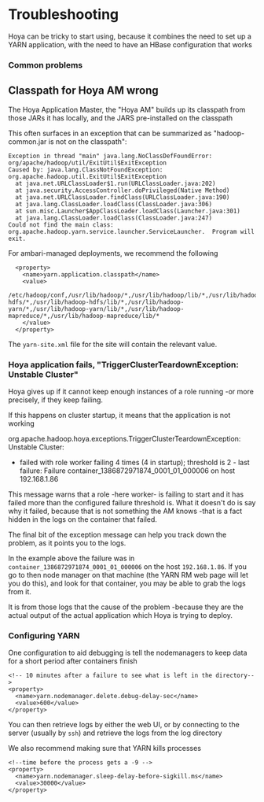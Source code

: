 <!---
  Licensed under the Apache License, Version 2.0 (the "License");
  you may not use this file except in compliance with the License.
  You may obtain a copy of the License at
  
   http://www.apache.org/licenses/LICENSE-2.0
  
  Unless required by applicable law or agreed to in writing, software
  distributed under the License is distributed on an "AS IS" BASIS,
  WITHOUT WARRANTIES OR CONDITIONS OF ANY KIND, either express or implied.
  See the License for the specific language governing permissions and
  limitations under the License. See accompanying LICENSE file.
-->
  
# Troubleshooting

Hoya can be tricky to start using, because it combines the need to set
up a YARN application, with the need to have an HBase configuration
that works


### Common problems

## Classpath for Hoya AM wrong

The Hoya Application Master, the "Hoya AM" builds up its classpath from
those JARs it has locally, and the JARS pre-installed on the classpath

This often surfaces in an exception that can be summarized as
"hadoop-common.jar is not on the classpath":

    Exception in thread "main" java.lang.NoClassDefFoundError: org/apache/hadoop/util/ExitUtil$ExitException
    Caused by: java.lang.ClassNotFoundException: org.apache.hadoop.util.ExitUtil$ExitException
      at java.net.URLClassLoader$1.run(URLClassLoader.java:202)
      at java.security.AccessController.doPrivileged(Native Method)
      at java.net.URLClassLoader.findClass(URLClassLoader.java:190)
      at java.lang.ClassLoader.loadClass(ClassLoader.java:306)
      at sun.misc.Launcher$AppClassLoader.loadClass(Launcher.java:301)
      at java.lang.ClassLoader.loadClass(ClassLoader.java:247)
    Could not find the main class: org.apache.hadoop.yarn.service.launcher.ServiceLauncher.  Program will exit.


For ambari-managed deployments, we recommend the following

  
      <property>
        <name>yarn.application.classpath</name>
        <value>
          /etc/hadoop/conf,/usr/lib/hadoop/*,/usr/lib/hadoop/lib/*,/usr/lib/hadoop-hdfs/*,/usr/lib/hadoop-hdfs/lib/*,/usr/lib/hadoop-yarn/*,/usr/lib/hadoop-yarn/lib/*,/usr/lib/hadoop-mapreduce/*,/usr/lib/hadoop-mapreduce/lib/*
        </value>
      </property>

The `yarn-site.xml` file for the site will contain the relevant value.

### Hoya application fails, "TriggerClusterTeardownException: Unstable Cluster" 

Hoya gives up if it cannot keep enough instances of a role running -or more
precisely, if they keep failing. 

If this happens on cluster startup, it means that the application is not working

   org.apache.hadoop.hoya.exceptions.TriggerClusterTeardownException: Unstable Cluster: 
   - failed with role worker failing 4 times (4 in startup); threshold is 2 - last failure: Failure container_1386872971874_0001_01_000006 on host 192.168.1.86

This message warns that a role -here worker- is failing to start and it has failed
more than the configured failure threshold is. What it doesn't do is say why it failed,
because that is not something the AM knows -that is a fact hidden in the logs on
the container that failed.

The final bit of the exception message can help you track down the problem,
as it points you to the logs.

In the example above the failure was in `container_1386872971874_0001_01_000006`
on the host `192.168.1.86`. If you go to then node manager on that machine (the YARN
RM web page will let you do this), and look for that container,
you may be able to grab the logs from it. 

It is from those logs that the cause of the problem -because they are the actual
output of the actual application which Hoya is trying to deploy.


### Configuring YARN
 
 
One configuration to aid debugging is tell the nodemanagers to
keep data for a short period after containers finish

    <!-- 10 minutes after a failure to see what is left in the directory-->
    <property>
      <name>yarn.nodemanager.delete.debug-delay-sec</name>
      <value>600</value>
    </property>

You can then retrieve logs by either the web UI, or by connecting to the
server (usually by `ssh`) and retrieve the logs from the log directory


We also recommend making sure that YARN kills processes

    <!--time before the process gets a -9 -->
    <property>
      <name>yarn.nodemanager.sleep-delay-before-sigkill.ms</name>
      <value>30000</value>
    </property>

 